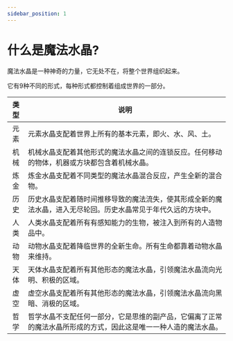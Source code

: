 ```yaml
---
sidebar_position: 1
---
```


# 什么是魔法水晶?

魔法水晶是一种神奇的力量，它无处不在，将整个世界组织起来。

它有9种不同的形式，每种形式都控制着组成世界的一部分。

| 类型 | 说明 |
| :-: | --- |
| 元素 | 元素水晶支配着世界上所有的基本元素，即火、水、风、土。 |
| 机械 | 机械水晶支配着其他形式的魔法水晶之间的连锁反应。任何移动的物体，机器或方块都包含着机械水晶。 |
| 炼金 | 炼金水晶支配着不同类型的魔法水晶混合反应，产生全新的混合物。 |
| 历史 | 历史水晶支配着随时间推移导致的魔法流失，使其形成全新的魔法水晶，进入无尽轮回。历史水晶常见于年代久远的方块中。 |
| 人类 | 人类水晶支配着所有有感知能力的生物，被注入到所有的人造物品中。 |
| 动物 | 动物水晶支配着降临世界的全新生命。所有生命都靠着动物水晶来维持。 |
| 天体 | 天体水晶支配着所有其他形态的魔法水晶，引领魔法水晶流向光明、积极的区域。 |
| 虚空 | 虚空水晶支配着所有其他形态的魔法水晶，引领魔法水晶流向黑暗、消极的区域。|
| 哲学 | 哲学水晶不支配任何一部分，它是思维的副产品，它偏离了正常的魔法水晶所形成的方式，因此这是唯一一种人造的魔法水晶。 |
